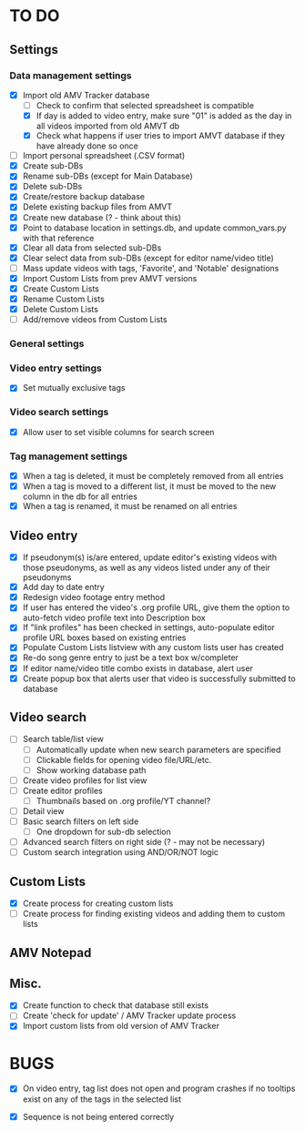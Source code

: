 # TO DO
## Settings
### Data management settings  
- [x] Import old AMV Tracker database  
  - [ ] Check to confirm that selected spreadsheet is compatible
  - [x] If day is added to video entry, make sure "01" is added as the day in all videos imported from old AMVT db
  - [x] Check what happens if user tries to import AMVT database if they have already done so once
- [ ] Import personal spreadsheet (.CSV format)  
- [x] Create sub-DBs
- [x] Rename sub-DBs (except for Main Database)
- [x] Delete sub-DBs
- [x] Create/restore backup database
- [x] Delete existing backup files from AMVT
- [x] Create new database (? - think about this)  
- [x] Point to database location in settings.db, and update common_vars.py with that reference
- [x] Clear all data from selected sub-DBs  
- [x] Clear select data from sub-DBs (except for editor name/video title)  
- [ ] Mass update videos with tags, 'Favorite', and 'Notable' designations
- [x] Import Custom Lists from prev AMVT versions
- [x] Create Custom Lists
- [x] Rename Custom Lists 
- [x] Delete Custom Lists
- [ ] Add/remove videos from Custom Lists
	
### General settings

### Video entry settings
- [x] Set mutually exclusive tags

### Video search settings
- [x] Allow user to set visible columns for search screen

### Tag management settings  
- [x] When a tag is deleted, it must be completely removed from all entries  
- [x] When a tag is moved to a different list, it must be moved to the new column in the db for all entries  
- [x] When a tag is renamed, it must be renamed on all entries
	
## Video entry
- [x] If pseudonym(s) is/are entered, update editor's existing videos with those pseudonyms, as well as any videos listed under any of their pseudonyms
- [x] Add day to date entry
- [x] Redesign video footage entry method
- [x] If user has entered the video's .org profile URL, give them the option to auto-fetch video profile text into Description box
- [x] If "link profiles" has been checked in settings, auto-populate editor profile URL boxes based on existing entries
- [x] Populate Custom Lists listview with any custom lists user has created
- [x] Re-do song genre entry to just be a text box w/completer
- [x] If editor name/video title combo exists in database, alert user
- [x] Create popup box that alerts user that video is successfully submitted to database

## Video search
- [ ] Search table/list view  
  - [ ] Automatically update when new search parameters are specified
  - [ ] Clickable fields for opening video file/URL/etc.
  - [ ] Show working database path
- [ ] Create video profiles for list view  
- [ ] Create editor profiles
  - [ ] Thumbnails based on .org profile/YT channel?
- [ ] Detail view  
- [ ] Basic search filters on left side  
  - [ ] One dropdown for sub-db selection  
- [ ] Advanced search filters on right side (? - may not be necessary)  
- [ ] Custom search integration using AND/OR/NOT logic  

## Custom Lists
- [x] Create process for creating custom lists
- [ ] Create process for finding existing videos and adding them to custom lists

## AMV Notepad

## Misc.
- [x] Create function to check that database still exists
- [ ] Create 'check for update' / AMV Tracker update process
- [x] Import custom lists from old version of AMV Tracker

# BUGS  
- [x] On video entry, tag list does not open and program crashes if no tooltips exist on any of the tags in the selected list
- [x] Sequence is not being entered correctly
	

